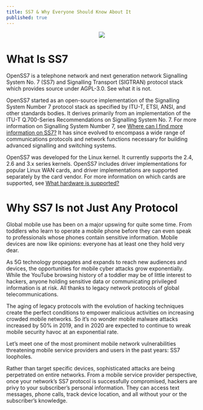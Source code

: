 ```yaml
---
title: SS7 & Why Everyone Should Know About It
published: true
---
```


<center><img align="center" src="{{ site.baseurl }}/assets/images/ss7.jpg"></center>

# What Is SS7

 OpenSS7 is a telephone network and next generation network Signalling System No. 7 (SS7) and Signalling Transport (SIGTRAN) protocol stack which provides source under AGPL-3.0. See what it is not.

OpenSS7 started as an open-source implementation of the Signalling System Number 7 protocol stack as specified by ITU-T, ETSI, ANSI, and other standards bodies. It derives primarily from an implementation of the ITU-T Q.700-Series Recommendations on Signalling System No. 7. For more information on Signalling System Number 7, see [Where can I find more information on SS7?](http://www.openss7.org/faq12.html) It has since evolved to encompass a wide range of communications protocols and network functions necessary for building advanced signalling and switching systems.

OpenSS7 was developed for the Linux kernel. It currently supports the 2.4, 2.6 and 3.x series kernels. OpenSS7 includes driver implementations for popular Linux WAN cards, and driver implementations are supported separately by the card vendor. For more information on which cards are supported, see [What hardware is supported?](http://www.openss7.org/faq10.html)

# Why SS7 Is not Just Any Protocol

Global mobile use has been on a major upswing for quite some time. From toddlers who learn to operate a mobile phone before they can even speak to professionals whose phones contain sensitive information. Mobile devices are now like opinions: everyone has at least one they hold very dear.

As 5G technology propagates and expands to reach new audiences and devices, the opportunities for mobile cyber attacks grow exponentially. While the YouTube browsing history of a toddler may be of little interest to hackers, anyone holding sensitive data or communicating privileged information is at risk. All thanks to legacy network protocols of global telecommunications.

The aging of legacy protocols with the evolution of hacking techniques create the perfect conditions to empower malicious activities on increasing crowded mobile networks. So it’s no wonder mobile malware attacks increased by 50% in 2019, and in 2020 are expected to continue to wreak mobile security havoc at an exponential rate. 

Let’s meet one of the most prominent mobile network vulnerabilities threatening mobile service providers and users in the past years: SS7 loopholes. 

Rather than target specific devices, sophisticated attacks are being perpetrated on entire networks. From a mobile service provider perspective, once your network’s SS7 protocol is successfully compromised, hackers are privy to your subscriber’s personal information. They can access text messages, phone calls, track device location, and all without your or the subscriber’s knowledge.

